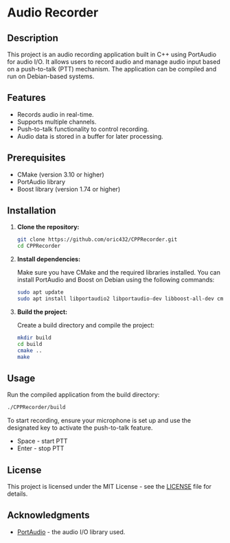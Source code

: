 # Audio Recorder

## Description

This project is an audio recording application built in C++ using PortAudio for audio I/O. It allows users to record audio and manage audio input based on a push-to-talk (PTT) mechanism. The application can be compiled and run on Debian-based systems.

## Features

- Records audio in real-time.
- Supports multiple channels.
- Push-to-talk functionality to control recording.
- Audio data is stored in a buffer for later processing.

## Prerequisites

- CMake (version 3.10 or higher)
- PortAudio library
- Boost library (version 1.74 or higher)

## Installation

1. **Clone the repository:**

   ```bash
   git clone https://github.com/oric432/CPPRecorder.git
   cd CPPRecorder
   ```

2. **Install dependencies:**

   Make sure you have CMake and the required libraries installed. You can install PortAudio and Boost on Debian using the following commands:

   ```bash
   sudo apt update
   sudo apt install libportaudio2 libportaudio-dev libboost-all-dev cmake
   ```

3. **Build the project:**

   Create a build directory and compile the project:

   ```bash
   mkdir build
   cd build
   cmake ..
   make
   ```

## Usage

Run the compiled application from the build directory:

```bash
./CPPRecorder/build
```

To start recording, ensure your microphone is set up and use the designated key to activate the push-to-talk feature.

- Space - start PTT 
- Enter - stop PTT

## License

This project is licensed under the MIT License - see the [LICENSE](LICENSE) file for details.

## Acknowledgments

- [PortAudio](http://www.portaudio.com/) - the audio I/O library used.
